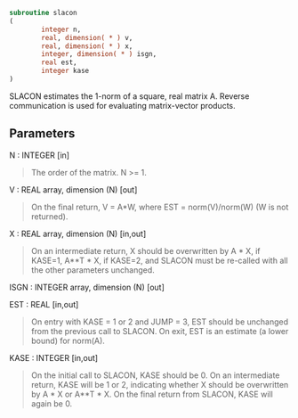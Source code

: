 ```fortran
subroutine slacon
(
        integer n,
        real, dimension( * ) v,
        real, dimension( * ) x,
        integer, dimension( * ) isgn,
        real est,
        integer kase
)
```

SLACON estimates the 1-norm of a square, real matrix A.
Reverse communication is used for evaluating matrix-vector products.

## Parameters
N : INTEGER [in]
> The order of the matrix.  N >= 1.

V : REAL array, dimension (N) [out]
> On the final return, V = A*W,  where  EST = norm(V)/norm(W)
> (W is not returned).

X : REAL array, dimension (N) [in,out]
> On an intermediate return, X should be overwritten by
> A * X,   if KASE=1,
> A**T * X,  if KASE=2,
> and SLACON must be re-called with all the other parameters
> unchanged.

ISGN : INTEGER array, dimension (N) [out]

EST : REAL [in,out]
> On entry with KASE = 1 or 2 and JUMP = 3, EST should be
> unchanged from the previous call to SLACON.
> On exit, EST is an estimate (a lower bound) for norm(A).

KASE : INTEGER [in,out]
> On the initial call to SLACON, KASE should be 0.
> On an intermediate return, KASE will be 1 or 2, indicating
> whether X should be overwritten by A * X  or A**T * X.
> On the final return from SLACON, KASE will again be 0.
